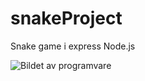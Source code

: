# snakeProject
Snake game i express Node.js

![Bildet av programvare](exampleImage\example.PNG?raw=true "Snake Game")


